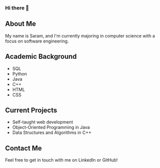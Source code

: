### Hi there 👋

## About Me
My name is Saram, and I'm currently majoring in computer science with a focus on software engineering.

## Academic Background
- SQL
- Python
- Java
- C++
- HTML
- CSS

## Current Projects
- Self-taught web development
- Object-Oriented Programming in Java
- Data Structures and Algorithms in C++

## Contact Me
Feel free to get in touch with me on LinkedIn or GitHub!

<!--
**Alsaaram/Alsaaram** is a ✨ _special_ ✨ repository because its `README.md` (this file) appears on your GitHub profile.

Here are some ideas to get you started:

- 🔭 I’m currently working on ...
- 🌱 I’m currently learning ...
- 👯 I’m looking to collaborate on ...
- 🤔 I’m looking for help with ...
- 💬 Ask me about ...
- 📫 How to reach me: ...
- 😄 Pronouns: ...
- ⚡ Fun fact: ...
-->

